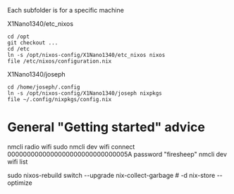 Each subfolder is for a specific machine

X1Nano1340/etc_nixos

    cd /opt
    git checkout ...
    cd /etc
    ln -s /opt/nixos-config/X1Nano1340/etc_nixos nixos
    file /etc/nixos/configuration.nix

X1Nano1340/joseph

    cd /home/joseph/.config
    ln -s /opt/nixos-config/X1Nano1340/joseph nixpkgs
    file ~/.config/nixpkgs/config.nix


# General "Getting started" advice

nmcli radio wifi
sudo nmcli dev wifi connect 0000000000000000000000000000005A password "firesheep"
nmcli dev wifi list

sudo nixos-rebuild switch --upgrade
nix-collect-garbage # -d
nix-store --optimize
